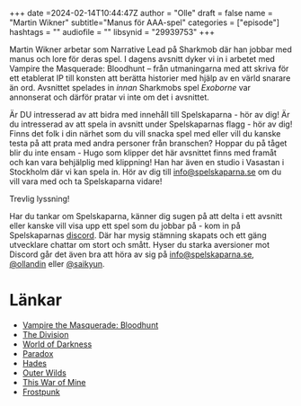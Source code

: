 +++
date =2024-02-14T10:44:47Z
author = "Olle"
draft = false 
name = "Martin Wikner"
subtitle="Manus för AAA-spel"
categories = ["episode"]
hashtags = ""
audiofile = ""
libsynid = "29939753"
+++

Martin Wikner arbetar som Narrative Lead på Sharkmob där han jobbar med manus och lore för deras spel. I dagens avsnitt dyker vi in i arbetet med Vampire the Masquerade: Bloodhunt – från utmaningarna med att skriva för ett etablerat IP till konsten att berätta historier med hjälp av en värld snarare än ord. Avsnittet spelades in _innan_ Sharkmobs spel _Exoborne_ var annonserat och därför pratar vi inte om det i avsnittet.

Är DU intresserad av att bidra med innehåll till Spelskaparna - hör av dig! Är du intresserad av att spela in avsnitt under Spelskaparnas flagg - hör av dig! Finns det folk i din närhet som du vill snacka spel med eller vill du kanske testa på att prata med andra personer från branschen? Hoppar du på tåget blir du inte ensam - Hugo som klipper det här avsnittet finns med framåt och kan vara behjälplig med klippning! Han har även en studio i Vasastan i Stockholm där vi kan spela in. Hör av dig till info@spelskaparna.se om du vill vara med och ta Spelskaparna vidare! 

Trevlig lyssning!

Har du tankar om Spelskaparna, känner dig sugen på att delta i ett avsnitt eller kanske vill visa upp ett spel som du jobbar på - kom in på Spelskaparnas [discord](https://discord.gg/hBHEXss). Där har mysig stämning skapats och ett gäng utvecklare chattar om stort och smått. Hyser du starka aversioner mot Discord går det även bra att höra av sig på info@spelskaparna.se, [@ollandin](https://twitter.com/ollelandin) eller [@saikyun](https://twitter.com/Saikyun).

# Länkar
- [Vampire the Masquerade: Bloodhunt](https://www.youtube.com/watch?v=c9TE9vQuVHQ)
- [The Division](https://en.wikipedia.org/wiki/Tom_Clancy%27s_The_Division)
- [World of Darkness](https://en.wikipedia.org/wiki/World_of_Darkness)
- [Paradox](https://en.wikipedia.org/wiki/Paradox_Interactive)
- [Hades](https://en.wikipedia.org/wiki/Hades_(video_game))
- [Outer Wilds](https://en.wikipedia.org/wiki/Outer_Wilds)
- [This War of Mine](https://en.wikipedia.org/wiki/This_War_of_Mine)
- [Frostpunk](https://en.wikipedia.org/wiki/Frostpunk)